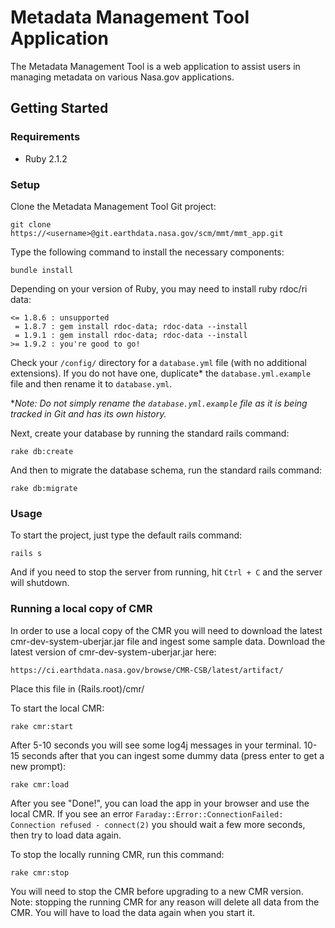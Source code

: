 # Metadata Management Tool Application
The Metadata Management Tool is a web application to assist users in managing metadata on various Nasa.gov applications.

## Getting Started

### Requirements
 - Ruby 2.1.2

### Setup
Clone the Metadata Management Tool Git project:

    git clone https://<username>@git.earthdata.nasa.gov/scm/mmt/mmt_app.git

Type the following command to install the necessary components:

    bundle install

Depending on your version of Ruby, you may need to install ruby rdoc/ri data:

    <= 1.8.6 : unsupported
     = 1.8.7 : gem install rdoc-data; rdoc-data --install
     = 1.9.1 : gem install rdoc-data; rdoc-data --install
    >= 1.9.2 : you're good to go!

Check your `/config/` directory for a `database.yml` file (with no additional extensions). If you do not have one, duplicate* the `database.yml.example` file and then rename it to `database.yml`.

*_Note: Do not simply rename the `database.yml.example` file as it is being tracked in Git and has its own history._

Next, create your database by running the standard rails command:

    rake db:create

And then to migrate the database schema, run the standard rails command:

    rake db:migrate

### Usage

To start the project, just type the default rails command:

    rails s

And if you need to stop the server from running, hit `Ctrl + C` and the server will shutdown.

### Running a local copy of CMR
In order to use a local copy of the CMR you will need to download the latest cmr-dev-system-uberjar.jar file and ingest some sample data. Download the latest version of cmr-dev-system-uberjar.jar here:

    https://ci.earthdata.nasa.gov/browse/CMR-CSB/latest/artifact/

Place this file in (Rails.root)/cmr/

To start the local CMR:

    rake cmr:start

After 5-10 seconds you will see some log4j messages in your terminal. 10-15 seconds after that you can ingest some dummy data (press enter to get a new prompt):

    rake cmr:load

After you see "Done!", you can load the app in your browser and use the local CMR. If you see an error `Faraday::Error::ConnectionFailed: Connection refused - connect(2)` you should wait a few more seconds, then try to load data again.

To stop the locally running CMR, run this command:

    rake cmr:stop

You will need to stop the CMR before upgrading to a new CMR version. Note: stopping the running CMR for any reason will delete all data from the CMR. You will have to load the data again when you start it.
